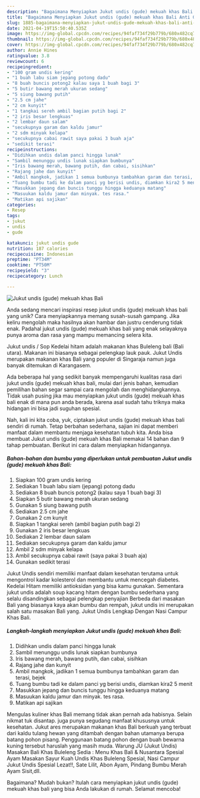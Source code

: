 ```yaml
---
description: "Bagaimana Menyiapkan Jukut undis (gude) mekuah khas Bali Anti Gagal"
title: "Bagaimana Menyiapkan Jukut undis (gude) mekuah khas Bali Anti Gagal"
slug: 1885-bagaimana-menyiapkan-jukut-undis-gude-mekuah-khas-bali-anti-gagal
date: 2021-04-19T15:50:40.535Z
image: https://img-global.cpcdn.com/recipes/94faf734f29b779b/680x482cq70/jukut-undis-gude-mekuah-khas-bali-foto-resep-utama.jpg
thumbnail: https://img-global.cpcdn.com/recipes/94faf734f29b779b/680x482cq70/jukut-undis-gude-mekuah-khas-bali-foto-resep-utama.jpg
cover: https://img-global.cpcdn.com/recipes/94faf734f29b779b/680x482cq70/jukut-undis-gude-mekuah-khas-bali-foto-resep-utama.jpg
author: Annie Hines
ratingvalue: 3.8
reviewcount: 6
recipeingredient:
- "100 gram undis kering"
- "1 buah labu siam jepang potong dadu"
- "8 buah buncis potong2 kalau saya 1 buah bagi 3"
- "5 butir bawang merah ukuran sedang"
- "5 siung bawang putih"
- "2.5 cm jahe"
- "2 cm kunyit"
- "1 tangkai sereh ambil bagian putih bagi 2"
- "2 iris besar lengkuas"
- "2 lembar daun salam"
- "secukupnya garam dan kaldu jamur"
- "2 sdm minyak kelapa"
- "secukupnya cabai rawit saya pakai 3 buah aja"
- "sedikit terasi"
recipeinstructions:
- "Didihkan undis dalam panci hingga lunak"
- "Sambil menunggu undis lunak siapkan bumbunya"
- "Iris bawang merah, bawang putih, dan cabai, sisihkan"
- "Rajang jahe dan kunyit"
- "Ambil mangkok, jadikan 1 semua bumbunya tambahkan garam dan terasi, bejek"
- "Tuang bumbu tadi ke dalam panci yg berisi undis, diamkan kira2 5 menit"
- "Masukkan jepang dan buncis tunggu hingga keduanya matang"
- "Masuukan kaldu jamur dan minyak. tes rasa."
- "Matikan api sajikan"
categories:
- Resep
tags:
- jukut
- undis
- gude

katakunci: jukut undis gude 
nutrition: 187 calories
recipecuisine: Indonesian
preptime: "PT34M"
cooktime: "PT50M"
recipeyield: "3"
recipecategory: Lunch

---
```



![Jukut undis (gude) mekuah khas Bali](https://img-global.cpcdn.com/recipes/94faf734f29b779b/680x482cq70/jukut-undis-gude-mekuah-khas-bali-foto-resep-utama.jpg)

Anda sedang mencari inspirasi resep jukut undis (gude) mekuah khas bali yang unik? Cara menyiapkannya memang susah-susah gampang. Jika keliru mengolah maka hasilnya akan hambar dan justru cenderung tidak enak. Padahal jukut undis (gude) mekuah khas bali yang enak selayaknya punya aroma dan rasa yang mampu memancing selera kita.

Jukut undis / Sop Kedelai hitam adalah makanan khas Buleleng bali (Bali utara). Makanan ini biasanya sebagai pelengkap lauk pauk. Jukut Undis merupakan makanan khas Bali yang populer di Singaraja namun juga banyak ditemukan di Karangasem.

Ada beberapa hal yang sedikit banyak mempengaruhi kualitas rasa dari jukut undis (gude) mekuah khas bali, mulai dari jenis bahan, kemudian pemilihan bahan segar sampai cara mengolah dan menghidangkannya. Tidak usah pusing jika mau menyiapkan jukut undis (gude) mekuah khas bali enak di mana pun anda berada, karena asal sudah tahu triknya maka hidangan ini bisa jadi suguhan spesial.


Nah, kali ini kita coba, yuk, ciptakan jukut undis (gude) mekuah khas bali sendiri di rumah. Tetap berbahan sederhana, sajian ini dapat memberi manfaat dalam membantu menjaga kesehatan tubuh kita. Anda bisa membuat Jukut undis (gude) mekuah khas Bali memakai 14 bahan dan 9 tahap pembuatan. Berikut ini cara dalam menyiapkan hidangannya.

<!--inarticleads1-->

##### Bahan-bahan dan bumbu yang diperlukan untuk pembuatan Jukut undis (gude) mekuah khas Bali:

1. Siapkan 100 gram undis kering
1. Sediakan 1 buah labu siam (jepang) potong dadu
1. Sediakan 8 buah buncis potong2 (kalau saya 1 buah bagi 3)
1. Siapkan 5 butir bawang merah ukuran sedang
1. Gunakan 5 siung bawang putih
1. Sediakan 2.5 cm jahe
1. Gunakan 2 cm kunyit
1. Siapkan 1 tangkai sereh (ambil bagian putih bagi 2)
1. Gunakan 2 iris besar lengkuas
1. Sediakan 2 lembar daun salam
1. Sediakan secukupnya garam dan kaldu jamur
1. Ambil 2 sdm minyak kelapa
1. Ambil secukupnya cabai rawit (saya pakai 3 buah aja)
1. Gunakan sedikit terasi


Jukut Undis sendiri memiliki manfaat dalam kesehatan terutama untuk mengontrol kadar kolesterol dan membantu untuk mencegah diabetes. Kedelai Hitam memiliki antioksidan yang bisa kamu gunakan. Sementara jukut undis adalah soup kacang hitam dengan bumbu sederhana yang selalu disandingkan sebagai pelengkap penyajian Berbeda dari masakan Bali yang biasanya kaya akan bumbu dan rempah, jukut undis ini merupakan salah satu masakan Bali yang. Jukut Undis Lengkap Dengan Nasi Campur Khas Bali. 

<!--inarticleads2-->

##### Langkah-langkah menyiapkan Jukut undis (gude) mekuah khas Bali:

1. Didihkan undis dalam panci hingga lunak
1. Sambil menunggu undis lunak siapkan bumbunya
1. Iris bawang merah, bawang putih, dan cabai, sisihkan
1. Rajang jahe dan kunyit
1. Ambil mangkok, jadikan 1 semua bumbunya tambahkan garam dan terasi, bejek
1. Tuang bumbu tadi ke dalam panci yg berisi undis, diamkan kira2 5 menit
1. Masukkan jepang dan buncis tunggu hingga keduanya matang
1. Masuukan kaldu jamur dan minyak. tes rasa.
1. Matikan api sajikan


Mengulas kuliner khas Bali memang tidak akan pernah ada habisnya. Selain nikmat tuk disantap. juga punya segudang manfaat khususnya untuk kesehatan. Jukut ares merupakan makanan khas Bali berkuah yang terbuat dari kaldu tulang hewan yang ditambah dengan bahan utamanya berupa batang pohon pisang. Penggunaan batang pohon dengan buah bewarna kuning tersebut haruslah yang masih muda. Warung JU (Jukut Undis) Masakan Bali Khas Buleleng Sedia : Menu Khas Bali &amp; Nusantara Spesial Ayam Masakan Sayur Kuah Undis Khas Buleleng Spesial, Nasi Campur Jukut Undis Spesial Lezat!!, Sate Lilit, Abon Ayam, Pindang Bumbu Merah Ayam Sisit,dll. 

Bagaimana? Mudah bukan? Itulah cara menyiapkan jukut undis (gude) mekuah khas bali yang bisa Anda lakukan di rumah. Selamat mencoba!
